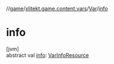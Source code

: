 //[game](../../../index.md)/[xlitekt.game.content.vars](../index.md)/[Var](index.md)/[info](info.md)

# info

[jvm]\
abstract val [info](info.md): [VarInfoResource](../../../../shared/shared/xlitekt.shared.resource/-var-info-resource/index.md)
